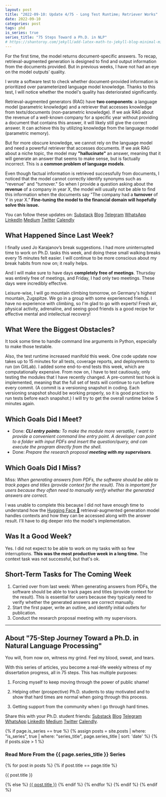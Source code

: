 ```yaml
---
layout: post
title: "2022-09-10: Update 4/75 - Long Test Runtime; Retriever Works"
date: 2022-09-10
categories: post
tags: phd
is_series: true
series_title: "75 Steps Toward a Ph.D. in NLP"
# https://shantoroy.com/jekyll/add-latex-math-to-jekyll-blog-minimal-mistakes/
---
```

<script type="text/javascript" async
    src="https://cdnjs.cloudflare.com/ajax/libs/mathjax/2.7.6/MathJax.js?config=TeX-MML-AM_CHTML">
</script>

<script type="text/x-mathjax-config">
    MathJax.Hub.Config({
        extensions: ["tex2jax.js"],
        jax: ["input/TeX", "output/HTML-CSS"],
        tex2jax: {
        inlineMath: [ ['$','$'], ["\\(","\\)"] ],
        displayMath: [ ['$$','$$'], ["\\[","\\]"] ],
        processEscapes: true
        },
        "HTML-CSS": { availableFonts: ["TeX"] }
    });
</script>

For the first time, the model returns document-specific answers. To recap, retrieval-augmented generation is designed to find and output information from the documents provided. But in previous weeks, I have not had an eye on the model outputs’ quality.

I wrote a software test to check whether document-provided information is prioritized over parameterized language model knowledge. Thanks to this test, I will notice whether the model's quality has deteriorated significantly.

Retrieval-augmented generators (RAG) have **two components**: a language model (parametric knowledge) and a retriever that accesses knowledge from texts/documents (non-parametric knowledge). If we ask RAG about the revenue of a well-known company for a specific year without providing a document that contains this answer, it will likely still give the correct answer. It can achieve this by utilizing knowledge from the language model (parametric memory). 

But for more obscure knowledge, we cannot rely on the language model and need a powerful retriever that accesses documents. If we ask RAG about a niche topic, the model may **"hallucinate"** an answer, meaning that it will generate an answer that seems to make sense, but is factually incorrect. This is a **common problem of language models**.

Even though factual information is retrieved successfully from documents, I noticed that the model cannot correctly identify synonyms such as "revenue" and "turnover." So when I provide a question asking about the **revenue** of a company in year X, the model will usually not be able to find this information when the documents say "The company had a **turnover** of Y in year X." **Fine-tuning the model to the financial domain will hopefully solve this issue.**

You can follow these updates on: [Substack](https://nlpjourney.substack.com/) [Blog](https://janspoerer.github.io/phdstudies/) [Telegram](https://t.me/+gmkAaVlKPh4xZTky) [WhatsApp](https://chat.whatsapp.com/F6901LMMJWIGlxrahkgBcq) [LinkedIn](https://www.linkedin.com/in/janspoerer/) [Medium](https://medium.com/@janspoerer/about) [Twitter](https://twitter.com/JanSpoerer) [Calendly](https://calendly.com/janspoerer/60m-private)

## What Happened Since Last Week?

I finally used Jo Karajanov’s break suggestions. I had more uninterrupted time to work on Ph.D. tasks this week, and doing these small walking breaks every 15 minutes felt easier. I will continue to be more conscious about my break habits from now on; it really helps.

And I will make sure to have days **completely free of meetings**. Thursday was entirely free of meetings, and Friday, I had only two meetings. These days were incredibly effective.

Leisure-wise, I will go mountain climbing tomorrow, on Germany's highest mountain, Zugspitze. We go in a group with some experienced friends. I have no experience with climbing, so I'm glad to go with experts! Fresh air, physical activity, adrenaline, and seeing good friends is a good recipe for effective mental and intellectual recovery!

## What Were the Biggest Obstacles?

It took some time to handle command line arguments in Python, especially to make those testable.

Also, the test runtime increased manifold this week. One code update now takes up to 15 minutes for all tests, coverage reports, and deployments to run (on GitLab). I added some end-to-end tests this week, which are computationally expensive. From now on, I have to test cautiously, only testing the modules that I have recently changed. A pre-commit test hook is implemented, meaning that the full set of tests will continue to run before every commit. (A commit is a versioning snapshot in coding. Each versioning snapshot should be working properly, so it is good practice to run tests before each snapshot.) I will try to get the overall runtime below 5 minutes again.

## Which Goals Did I Meet?

<ul>
  <li>Done: <i><b>CLI entry points:</b> To make the module more versatile, I want to provide a convenient command line entry point. A developer can point to a folder with input PDFs and insert the question/query, and can execute the program directly from the shell.</i></li>
  <li>Done: <i>Prepare the research proposal <b>meeting with my supervisors</b>.</i></li>
</ul>

## Which Goals Did I Miss?

Miss: *When generating answers from PDFs, the software should be able to track pages and titles (provide context for the result). This is important for users because they often need to manually verify whether the generated answers are correct.*

I was unable to complete this because I did not have enough time to understand how the [Hugging Face 🤗](https://huggingface.co/facebook/rag-sequence-nq) retrieval-augmented generation model handles contexts and how they can be accessed along with the answer result. I'll have to dig deeper into the model's implementation.

## Was It a Good Week?

Yes. I did not expect to be able to work on my tasks with so few interruptions. **This was the most productive week in a long time.** The context task was not successful, but that's ok.

## Short-Term Tasks for The Coming Week

<ol>
  <li>Carried over from last week: When generating answers from PDFs, the software should be able to track pages and titles (provide context for the result). This is essential for users because they typically need to verify whether the generated answers are correct manually.</li>
  <li>Start the first paper, write an outline, and identify initial outlets for publication.</li>
  <li>Conduct the research proposal meeting with my supervisors.</li>
</ol>

____________________________________

## About "75-Step Journey Toward a Ph.D. in Natural Language Processing"

You will, from now on, witness my grind. Feel my blood, sweat, and tears.

With this series of articles, you become a real-life weekly witness of my dissertation progress, all in 75 steps. This has multiple purposes: 

1) Forcing myself to keep moving through the power of public shame!

2) Helping other (prospective) Ph.D. students to stay motivated and to show that hard times are normal when going through this process. 

3) Getting support from the community when I go through hard times.

Share this with your Ph.D. student friends: [Substack](https://nlpjourney.substack.com/) [Blog](https://janspoerer.github.io/phdstudies/) [Telegram](https://t.me/+gmkAaVlKPh4xZTky) [WhatsApp](https://chat.whatsapp.com/F6901LMMJWIGlxrahkgBcq) [LinkedIn](https://www.linkedin.com/in/janspoerer/) [Medium](https://medium.com/@janspoerer/about) [Twitter](https://twitter.com/JanSpoerer) [Calendly](https://calendly.com/janspoerer/60m-private).

{% if page.is_series == true %}
    {% assign posts = site.posts | where: "is_series", true | where: "series_title", page.series_title | sort: 'date' %}
    {% if posts.size > 1 %}
        
<h3 class="text-success p-3 pb-0">Read More From the {{ page.series_title }} Series</h3>
        {% for post in posts %}
                {% if post.title == page.title %}
<p class="nav-link bullet-pointer mb-0">{{ post.title }}</p>
                {% else %}
<a class="nav-link bullet-hash" href="{{ post.url }}">{{ post.title }}</a>
                {% endif %}
        {% endfor %}
    {% endif %}
{% endif %}